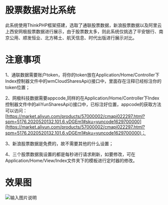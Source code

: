 # 股票数据对比系统

此系统使用ThinkPHP框架搭建，选取了通联股票数据，新浪股票数据以及阿里云上西安网极股票数据进行展示，由于股票数太多，则此系统仅挑选了平安银行、南京公用、顺发恒业、北方稀土、航天信息、时代出版进行展示对比。


# 注意事项

1、通联数据需要账户token，将你的token放在Application/Home/Controller下Index控制器文件中的wmCloudSharesApi()接口中，里面存在注释已经标注你的token位置；

2、网极科技数据需要appcode,同样的在Application/Home/Controller下Index控制器文件中的aliYunSharesApi()接口中，已标注好位置，appcode的获取方法可以访问：[https://market.aliyun.com/products/57000002/cmapi022297.html?spm=5176.2020520132.101.6.yDGEm1#sku=yuncode1629700000](https://market.aliyun.com/products/57000002/cmapi022297.html?spm=5176.2020520132.101.6.yDGEm1#sku=yuncode1629700000)；

3、新浪股票数据是免费的，故不需要其他的什么设置；

4、三个股票数据我设置的都是每秒进行请求刷新，如要修改，可在Application/Home/View/Index文件夹下的模板进行定时器的修改。

# 效果图

![输入图片说明](https://gitee.com/uploads/images/2017/1129/164210_3bb56805_880238.png "12345678.png")